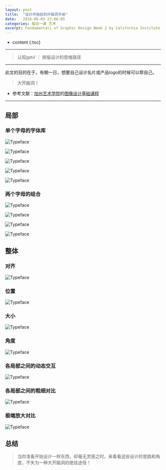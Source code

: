 ```yaml
---
layout: post
title:  "设计开始前的开脑洞手册"
date:   2016-06-03 23:06:05
categories: 每日一课 艺术
excerpt: Fundamentals of Graphic Design Week 2 by California Institute of the Arts
---
```


* content
{:toc}

---

> 认知get√ ： 排版设计的思维路径

---

此文的目的在于，有朝一日，想要自己设计名片或产品logo的时候可以帮自己。

> 大开脑洞！




* 参考文献：[加州艺术学院](https://art.calarts.edu/)的[图像设计基础课程](https://www.coursera.org/learn/fundamentals-of-graphic-design/)

---

## 局部

### 单个字母的字体库

![Typeface](http://o7y3ots7t.bkt.clouddn.com/2016%2F06%2F03%2FScreen%20Shot%202016-06-04%20at%2011.10.32%20PM.png)

![Typeface](http://o7y3ots7t.bkt.clouddn.com/2016/06/03/Screen%20Shot%202016-06-04%20at%2011.11.31%20PM.png)

![Typeface](http://o7y3ots7t.bkt.clouddn.com/2016/06/03/Screen%20Shot%202016-06-04%20at%2011.12.03%20PM.png)

![Typeface](http://o7y3ots7t.bkt.clouddn.com/2016/06/03/Screen%20Shot%202016-06-04%20at%2011.14.21%20PM.png)

![Typeface](http://o7y3ots7t.bkt.clouddn.com/2016/06/03/Screen%20Shot%202016-06-04%20at%2011.14.40%20PM.png)

### 两个字母的组合

![Typeface](http://o7y3ots7t.bkt.clouddn.com/2016/06/03/Screen%20Shot%202016-06-05%20at%2012.29.57%20AM.png)

![Typeface](http://o7y3ots7t.bkt.clouddn.com/2016/06/03/Screen%20Shot%202016-06-05%20at%2012.35.37%20AM.png)

![Typeface](http://o7y3ots7t.bkt.clouddn.com/2016/06/03/Screen%20Shot%202016-06-05%20at%2012.36.04%20AM.png)

![Typeface](http://o7y3ots7t.bkt.clouddn.com/2016/06/03/Screen%20Shot%202016-06-05%20at%2012.36.25%20AM.png)

##  整体

###  对齐

![Typeface](http://o7y3ots7t.bkt.clouddn.com/2016/06/03/Screen%20Shot%202016-06-05%20at%2012.48.14%20AM.png)

###  位置

![Typeface](http://o7y3ots7t.bkt.clouddn.com/2016/06/03/Screen%20Shot%202016-06-05%20at%2012.51.12%20AM.png)

###  大小

![Typeface](http://o7y3ots7t.bkt.clouddn.com/2016/06/03/Screen%20Shot%202016-06-05%20at%2012.52.10%20AM.png)

###  角度

![Typeface](http://o7y3ots7t.bkt.clouddn.com/2016/06/03/Screen%20Shot%202016-06-05%20at%2012.52.35%20AM.png)

###  各局部之间的动态交互

![Typeface](http://o7y3ots7t.bkt.clouddn.com/2016/06/03/Screen%20Shot%202016-06-05%20at%201.02.31%20AM.png)

###  各局部之间的粗细对比

![Typeface](http://o7y3ots7t.bkt.clouddn.com/2016/06/03/Screen%20Shot%202016-06-05%20at%201.00.01%20AM.png)

###  极端放大对比

![Typeface](http://o7y3ots7t.bkt.clouddn.com/2016/06/03/Screen%20Shot%202016-06-05%20at%201.00.13%20AM.png)

##  总结

> 当你准备开始设计一样东西，却毫无灵感之时。来看看这些设计的思路和角度，不失为一种大开脑洞的绝佳途径！
